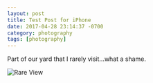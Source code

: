 ```yaml
---
layout: post
title: Test Post for iPhone
date: 2017-04-28 23:14:37 -0700
category: photography
tags: [photography]
---
```


Part of our yard that I rarely visit...what a shame.

![Rare View](imgs/figure_2017-04-29T061219.jpg)

